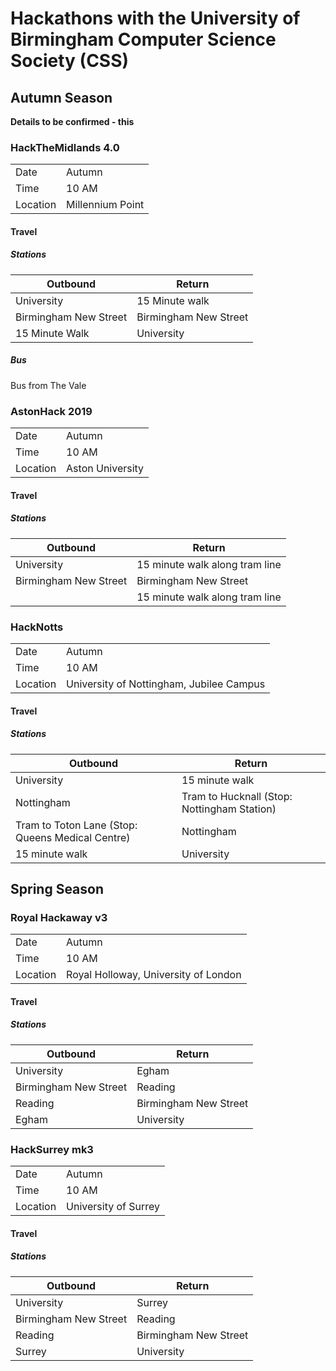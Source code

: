 # Hackathons with the University of Birmingham Computer Science Society (CSS)

## Autumn Season

**Details to be confirmed - this**

### HackTheMidlands 4.0


|||
|----|------| 
|Date|Autumn|
|Time|10 AM|
|Location|Millennium Point|


#### Travel

##### Stations

|Outbound|Return|
|-------|-------|
|University|15 Minute walk|
|Birmingham New Street|Birmingham New Street|
|15 Minute Walk|University|

##### Bus

Bus from The Vale

### AstonHack 2019

|||
|--------|----------| 
|Date|Autumn|
|Time|10 AM|
|Location|Aston University|

#### Travel

##### Stations

|Outbound|Return|
|------|-------|
|University|15 minute walk along tram line|
|Birmingham New Street|Birmingham New Street|
||15 minute walk along tram line|University|

### HackNotts

|||
|--------|---------| 
|Date|Autumn|
|Time|10 AM|
|Location|University of Nottingham, Jubilee Campus|

#### Travel

##### Stations

|Outbound|Return|
|-------|---------|
|University|15 minute walk|
|Nottingham|Tram to Hucknall (Stop: Nottingham Station)|
|Tram to Toton Lane (Stop: Queens Medical Centre)|Nottingham|
|15 minute walk|University|


## Spring Season

### Royal Hackaway v3

|||
|---------|----------| 
|Date|Autumn|
|Time|10 AM|
|Location|Royal Holloway, University of London|

#### Travel

##### Stations

|Outbound|Return|
|-------|--------|
|University|Egham|
|Birmingham New Street|Reading|
|Reading|Birmingham New Street|
|Egham|University|


### HackSurrey mk3

|||
|----|------| 
|Date|Autumn|
|Time|10 AM|
|Location|University of Surrey|

#### Travel

##### Stations

|Outbound|Return|
|------|---------|
|University|Surrey|
|Birmingham New Street|Reading|
|Reading|Birmingham New Street|
|Surrey|University|